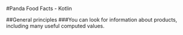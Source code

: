 #Panda Food Facts - Kotlin

##General principles
###You can look for information about products, including many useful computed values.
